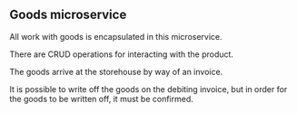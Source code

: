 ## **Goods microservice**

All work with goods is encapsulated in this microservice. 

There are CRUD operations for interacting with the product. 

The goods arrive at the storehouse by way of an invoice. 

It is possible to write off the goods on the debiting invoice, but in order for the goods to be written off, it must be confirmed.